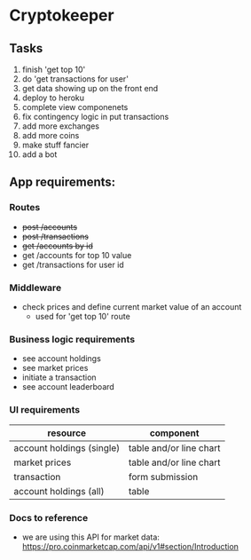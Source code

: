 # Cryptokeeper

## Tasks

1. finish 'get top 10'
1. do 'get transactions for user'
1. get data showing up on the front end
1. deploy to heroku
1. complete view componenets
1. fix contingency logic in put transactions
1. add more exchanges
1. add more coins
1. make stuff fancier
1. add a bot

## App requirements:

### Routes

* ~~post /accounts~~
* ~~post /transactions~~
* ~~get /accounts by id~~
* get /accounts for top 10 value
* get /transactions for user id

### Middleware

* check prices and define current market value of an account
    * used for 'get top 10' route

### Business logic requirements

* see account holdings
* see market prices
* initiate a transaction
* see account leaderboard

### UI requirements

|resource|component|
|--------|---------|
|account holdings (single)|table and/or line chart|
|market prices|table and/or line chart|
|transaction|form submission|
|account holdings (all)|table|


### Docs to reference

* we are using this API for market data: https://pro.coinmarketcap.com/api/v1#section/Introduction
